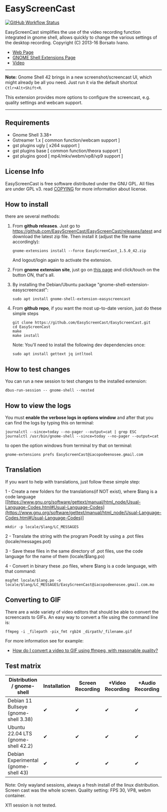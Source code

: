 # EasyScreenCast

[![GitHub Workflow Status](https://github.com/EasyScreenCast/EasyScreenCast/actions/workflows/node.js.yml/badge.svg)](https://github.com/EasyScreenCast/EasyScreenCast/actions)

EasyScreenCast simplifies the use of the video recording function integrated in gnome shell,
allows quickly to change the various settings of the desktop recording.
Copyright (C) 2013-16 Borsato Ivano.

- [Web Page](https://iacopodeenosee.wordpress.com/projects/easyscreencast/)
- [GNOME Shell Extensions Page](https://extensions.gnome.org/extension/690/easyscreencast/)
- [Video](https://youtu.be/81E9AruraKU)

----

**Note:** Gnome Shell 42 brings in a new screenshot/screencast UI, which might already be all you need.
Just run it via the default shortcut `Ctlr+Alt+Shift+R`.

This extension provides more options to configure the screencast, e.g. quality settings and webcam support.

----

## Requirements
- Gnome Shell 3.38+
- Gstreamer 1.x [ common function/webcam support ]
- gst plugins ugly [ x264 support ]
- gst plugins base [ common function/theora support ]
- gst plugins good [ mp4/mkv/webm/vp8/vp9 support ]

## License Info
EasyScreenCast is free software distributed under the GNU GPL. All files are under GPL v3. read [COPYING](COPYING.md) for more information about license.

## How to install
there are several methods:

1.  From **github releases**. Just go to <https://github.com/EasyScreenCast/EasyScreenCast/releases/latest> and download
    the latest zip file. Then install it (adjust the file name accordingly):

    ```
    gnome-extensions install --force EasyScreenCast_1.5.0_42.zip
    ```

    And logout/login again to activate the extension.

2.  From **gnome extension site**, just go on [this page](https://extensions.gnome.org/extension/690/easyscreencast/)
    and click/touch on the button ON, that's all.

3.  By installing the Debian/Ubuntu package "gnome-shell-extension-easyscreencast":
    
    ```
    sudo apt install gnome-shell-extension-easyscreencast
    ```

4.  From **github repo**, if you want the most up-to-date version, just do these simple steps

    ```
    git clone https://github.com/EasyScreenCast/EasyScreenCast.git
    cd EasyScreenCast
    make
    make install
    ```

    Note: You'll need to install the following dev dependencies once:

    ```
    sudo apt install gettext jq intltool
    ```

## How to test changes

You can run a new session to test changes to the installed extension:

```
dbus-run-session -- gnome-shell --nested
```

## How to view the logs
You must **enable the verbose logs in options window** and after that you can find the logs by typing this on terminal:

```
journalctl --since=today --no-pager --output=cat | grep ESC
journalctl /usr/bin/gnome-shell --since=today --no-pager --output=cat
```

to open the option windows from terminal try that on terminal:

```
gnome-extensions prefs EasyScreenCast@iacopodeenosee.gmail.com
```

## Translation
If you want to help with translations, just follow these simple step:

1 - Create a new folders for the translations(if NOT exist), where $lang is a code language [[https://www.gnu.org/software/gettext/manual/html_node/Usual-Language-Codes.html#Usual-Language-Codes](https://www.gnu.org/software/gettext/manual/html_node/Usual-Language-Codes.html#Usual-Language-Codes)]

```
mkdir -p locale/$lang/LC_MESSAGES
```

2 - Translate the string with the program Poedit by using a .pot files (locale/messages.pot)

3 - Save these files in the same directory of .pot files, use the code language for the name of them (locale/$lang.po)

4 - Convert in binary these .po files, where $lang is a code language, with that command:

```
msgfmt locale/$lang.po -o locale/$lang/LC_MESSAGES/EasyScreenCast@iacopodeenosee.gmail.com.mo
```

## Converting to GIF

There are a wide variety of video editors that should be able to convert
the screencasts to GIFs. An easy way to convert a file using the command
line is:

```
ffmpeg -i _filepath -pix_fmt rgb24 _dirpath/_filename.gif
```

For more information see for example:

 - [How do I convert a video to GIF using ffmpeg, with reasonable quality?](https://superuser.com/questions/556029/how-do-i-convert-a-video-to-gif-using-ffmpeg-with-reasonable-quality)


## Test matrix

| Distribution / gnome-shell           | Installation | Screen Recording | +Video Recording | +Audio Recording |
|--------------------------------------|--------------|------------------|------------------|------------------|
|Debian 11 Bullseye (gnome-shell 3.38) |  ✔           |  ✔              |  ✔               |  ✔               |
|Ubuntu 22.04 LTS (gnome-shell 42.2)   |  ✔           |  ✔              |  ✔               |  ✔               |
|Debian Experimental (gnome-shell 43)  |  ✔           |  ✔              |  ✔               |  ✔               |

Note: Only wayland sessions, always a fresh install of the linux distribution. Screen cast was the whole screen.
Quality setting: FPS 30, VP8, webm container.

X11 session is not tested.
